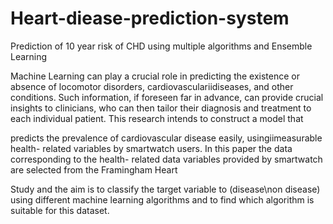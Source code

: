# Heart-diease-prediction-system
Prediction of 10 year risk of CHD using multiple algorithms and Ensemble Learning 


Machine Learning can play a crucial role in predicting the existence or absence of locomotor disorders,
cardiovasculariidiseases, and other conditions. Such information, if foreseen far in
advance, can provide crucial insights to clinicians, who can then tailor their diagnosis
and treatment to each individual patient. This research intends to construct a model that

predicts the prevalence of cardiovascular disease easily, usingiimeasurable health-
related variables by smartwatch users. In this paper the data corresponding to the health-
related data variables provided by smartwatch are selected from the Framingham Heart

Study and the aim is to classify the target variable to (disease\non disease) using
different machine learning algorithms and to find which algorithm is suitable for this
dataset.

